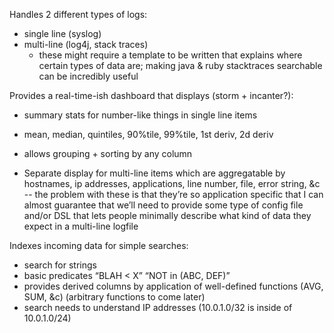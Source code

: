 Handles 2 different types of logs:
* single line (syslog)
* multi-line (log4j, stack traces)
  * these might require a template to be written that explains where certain types of data are; making java & ruby stacktraces searchable can be incredibly useful

Provides a real-time-ish dashboard that displays (storm + incanter?):
* summary stats for number-like things in single line items
* mean, median, quintiles, 90%tile, 99%tile, 1st deriv, 2d deriv
* allows grouping + sorting by any column

* Separate display for multi-line items which are aggregatable by hostnames, ip addresses, applications, line number, file, error string, &c -- the problem with these is that they’re so application specific that I can almost guarantee that we’ll need to provide some type of config file and/or DSL that lets people minimally describe what kind of data they expect in a multi-line logfile

Indexes incoming data for simple searches:
* search for strings
* basic predicates “BLAH < X” “NOT in (ABC, DEF)”
* provides derived columns by application of well-defined functions (AVG, SUM, &c) (arbitrary functions to come later)
* search needs to understand IP addresses (10.0.1.0/32 is inside of 10.0.1.0/24)
